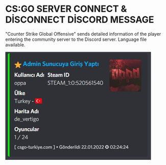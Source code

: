 # CS:GO SERVER CONNECT & DİSCONNECT DİSCORD MESSAGE
"Counter Strike Global Offensive" sends detailed information of the player entering the community server to the Discord server. Language file available.

![Admin Connect](/image/Admin%20Connect.PNG)
